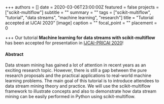 +++
authors = []
date = 2020-03-06T23:00:00Z
featured = false
projects = ["scikit-multiflow"]
subtitle = ""
summary = ""
tags = ["scikit-multiflow", "tutorial", "data streams", "machine learning", "research"]
title = "Tutorial accepted at IJCAI 2020"
[image]
caption = ""
focal_point = ""
placement = 0

+++
Our tutorial **Machine learning for data streams with scikit-multiflow** has been accepted for presentation in [IJCAI-PRICAI 2020](https://ijcai20.org/)!

#### Abstract

Data stream mining has gained a lot of attention in recent years as an exciting research topic. However, there is still a gap between the pure research proposals and the practical applications to real-world machine learning problems. The main goal of this tutorial is to introduce attendees to data stream mining theory and practice. We will use the scikit-multiflow framework to illustrate concepts and also to demonstrate how data stream mining can be easily performed in Python using scikit-multiflow.
